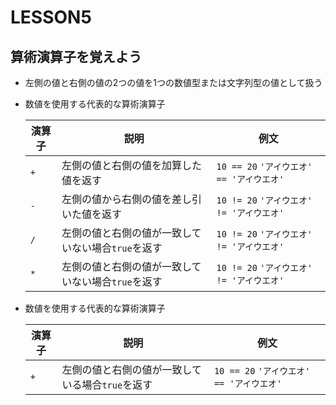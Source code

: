 # LESSON5
## 算術演算子を覚えよう
- 左側の値と右側の値の2つの値を1つの数値型または文字列型の値として扱う
- 数値を使用する代表的な算術演算子

    | 演算子 | 説明 | 例文　| 
    |---|---|---| 
    | ```+``` | 左側の値と右側の値を加算した値を返す | ```10 == 20```  ```'アイウエオ' == 'アイウエオ'``` |
    | ```-``` | 左側の値から右側の値を差し引いた値を返す | ```10 != 20```  ```'アイウエオ' != 'アイウエオ'``` |
    | ```/``` | 左側の値と右側の値が一致していない場合```true```を返す | ```10 != 20```  ```'アイウエオ' != 'アイウエオ'``` |
    | ```*``` | 左側の値と右側の値が一致していない場合```true```を返す | ```10 != 20```  ```'アイウエオ' != 'アイウエオ'``` |

- 数値を使用する代表的な算術演算子

    | 演算子 | 説明 | 例文　| 
    |---|---|---| 
    | ```+``` | 左側の値と右側の値が一致している場合```true```を返す | ```10 == 20```  ```'アイウエオ' == 'アイウエオ'``` |
